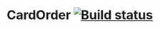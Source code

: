 # CardOrder [![Build status](https://ci.appveyor.com/api/projects/status/f6ansu039krvtiqt/branch/master?svg=true)](https://ci.appveyor.com/project/Butukhanov/cardorder/branch/master)


